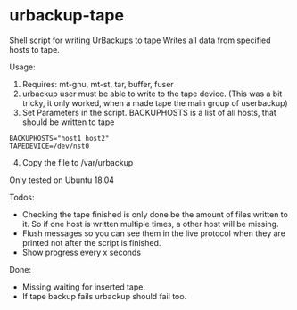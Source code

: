 # urbackup-tape
Shell script for writing UrBackups to tape
Writes all data from specified hosts to tape.

Usage:

  1. Requires: mt-gnu, mt-st, tar, buffer, fuser
  2. urbackup user must be able to write to the tape device. (This was a bit tricky, it only worked, when a made tape the main group of userbackup)
  3. Set Parameters in the script. BACKUPHOSTS is a list of all hosts, that should be written to tape
    
    BACKUPHOSTS="host1 host2"
    TAPEDEVICE=/dev/nst0

  4. Copy the file to /var/urbackup
  
 
Only tested on Ubuntu 18.04 


Todos: 
- Checking the tape finished is only done be the amount of files written to it. So if one host is written multiple times, a other host will be missing. 
- Flush messages so you can see them in the live protocol when they are printed not after the script is finished.
- Show progress every x seconds

Done:
- Missing waiting for inserted tape.
- If tape backup fails urbackup should fail too. 

